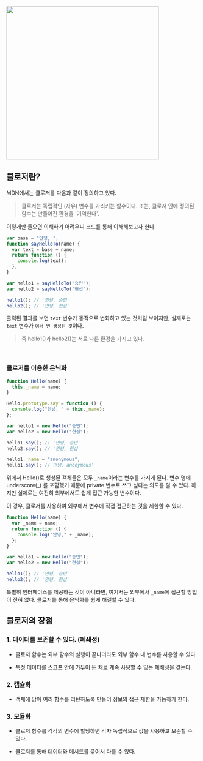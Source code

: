 <img width="400px" src="https://velog.velcdn.com/images/soopy368/post/426525a0-26ee-4dce-bae8-61df6209f9d4/image.png" />

## 클로저란?

MDN에서는 클로저를 다음과 같이 정의하고 있다.

> 클로저는 독립적인 (자유) 변수를 가리키는 함수이다. 또는, 클로저 안에 정의된 함수는 만들어진 환경을 '기억한다'.

이렇게만 들으면 이해하기 어려우니 코드를 통해 이해해보고자 한다.

```javascript
var base = "안녕, ";
function sayHelloTo(name) {
  var text = base + name;
  return function () {
    console.log(text);
  };
}

var hello1 = sayHelloTo("승민");
var hello2 = sayHelloTo("현섭");

hello1(); // '안녕, 승민'
hello2(); // '안녕, 현섭'
```

출력된 결과를 보면 `text` 변수가 동적으로 변화하고 있는 것처럼 보이지만, 실제로는 `text` 변수가 `여러 번 생성된 것`이다.

> 즉 hello1()과 hello2()는 서로 다른 환경을 가지고 있다.

<br>

### 클로저를 이용한 은닉화

```javascript
function Hello(name) {
  this._name = name;
}

Hello.prototype.say = function () {
  console.log("안녕, " + this._name);
};

var hello1 = new Hello("승민");
var hello2 = new Hello("현섭");

hello1.say(); // '안녕, 승민'
hello2.say(); // '안녕, 현섭'

hello1._name = "anonymous";
hello1.say(); // 안녕, anonymous'
```

위에서 Hello()로 생성된 객체들은 모두 `_name`이라는 변수를 가지게 된다. 변수 명에 underscore(\_) 를 포함했기 때문에 private 변수로 쓰고 싶다는 의도를 알 수 있다. 하지만 실제로는 여전히 외부에서도 쉽게 접근 가능한 변수이다.

이 경우, 클로저를 사용하여 외부에서 변수에 직접 접근하는 것을 제한할 수 있다.

```javascript
function Hello(name) {
  var _name = name;
  return function () {
    console.log("안녕," + _name);
  };
}

var hello1 = new Hello("승민");
var hello2 = new Hello("현섭");

hello1(); // '안녕, 승민'
hello2(); // '안녕, 현섭'
```

특별히 인터페이스를 제공하는 것이 아니라면, 여기서는 외부에서 `_name`에 접근할 방법이 전혀 없다. 클로저를 통해 은닉화를 쉽게 해결할 수 있다.

## 클로저의 장점

### 1. 데이터를 보존할 수 있다. (폐쇄성)

- 클로저 함수는 외부 함수의 실행이 끝나더라도 외부 함수 내 변수를 사용할 수 있다.

- 특정 데이터를 스코프 안에 가두어 둔 채로 계속 사용할 수 있는 폐쇄성을 갖는다.

### 2. 캡슐화

- 객체에 담아 여러 함수를 리턴하도록 만들어 정보의 접근 제한을 가능하게 한다.

### 3. 모듈화

- 클로저 함수를 각각의 변수에 할당하면 각자 독립적으로 값을 사용하고 보존할 수 있다.

- 클로저를 통해 데이터와 메서드를 묶어서 다룰 수 있다.
